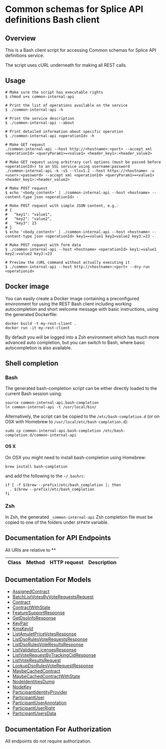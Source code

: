 # Common schemas for Splice API definitions Bash client

## Overview

This is a Bash client script for accessing Common schemas for Splice API definitions service.

The script uses cURL underneath for making all REST calls.

## Usage

```shell
# Make sure the script has executable rights
$ chmod u+x common-internal-api

# Print the list of operations available on the service
$ ./common-internal-api -h

# Print the service description
$ ./common-internal-api --about

# Print detailed information about specific operation
$ ./common-internal-api <operationId> -h

# Make GET request
./common-internal-api --host http://<hostname>:<port> --accept xml <operationId> <queryParam1>=<value1> <header_key1>:<header_value2>

# Make GET request using arbitrary curl options (must be passed before <operationId>) to an SSL service using username:password
./common-internal-api -k -sS --tlsv1.2 --host https://<hostname> -u <user>:<password> --accept xml <operationId> <queryParam1>=<value1> <header_key1>:<header_value2>

# Make POST request
$ echo '<body_content>' | ./common-internal-api --host <hostname> --content-type json <operationId> -

# Make POST request with simple JSON content, e.g.:
# {
#   "key1": "value1",
#   "key2": "value2",
#   "key3": 23
# }
$ echo '<body_content>' | ./common-internal-api --host <hostname> --content-type json <operationId> key1==value1 key2=value2 key3:=23 -

# Make POST request with form data
$ ./common-internal-api --host <hostname> <operationId> key1:=value1 key2:=value2 key3:=23

# Preview the cURL command without actually executing it
$ ./common-internal-api --host http://<hostname>:<port> --dry-run <operationid>

```

## Docker image

You can easily create a Docker image containing a preconfigured environment
for using the REST Bash client including working autocompletion and short
welcome message with basic instructions, using the generated Dockerfile:

```shell
docker build -t my-rest-client .
docker run -it my-rest-client
```

By default you will be logged into a Zsh environment which has much more
advanced auto completion, but you can switch to Bash, where basic autocompletion
is also available.

## Shell completion

### Bash

The generated bash-completion script can be either directly loaded to the current Bash session using:

```shell
source common-internal-api.bash-completion
ln common-internal-api -t /usr/local/bin/
```

Alternatively, the script can be copied to the `/etc/bash-completion.d` (or on OSX with Homebrew to `/usr/local/etc/bash-completion.d`):

```shell
sudo cp common-internal-api.bash-completion /etc/bash-completion.d/common-internal-api
```

#### OS X

On OSX you might need to install bash-completion using Homebrew:

```shell
brew install bash-completion
```

and add the following to the `~/.bashrc`:

```shell
if [ -f $(brew --prefix)/etc/bash_completion ]; then
  . $(brew --prefix)/etc/bash_completion
fi
```

### Zsh

In Zsh, the generated `_common-internal-api` Zsh completion file must be copied to one of the folders under `$FPATH` variable.

## Documentation for API Endpoints

All URIs are relative to **

Class | Method | HTTP request | Description
------------ | ------------- | ------------- | -------------


## Documentation For Models

 - [AssignedContract](docs/AssignedContract.md)
 - [BatchListVotesByVoteRequestsRequest](docs/BatchListVotesByVoteRequestsRequest.md)
 - [Contract](docs/Contract.md)
 - [ContractWithState](docs/ContractWithState.md)
 - [FeatureSupportResponse](docs/FeatureSupportResponse.md)
 - [GetDsoInfoResponse](docs/GetDsoInfoResponse.md)
 - [KeyPair](docs/KeyPair.md)
 - [KmsKeyId](docs/KmsKeyId.md)
 - [ListAmuletPriceVotesResponse](docs/ListAmuletPriceVotesResponse.md)
 - [ListDsoRulesVoteRequestsResponse](docs/ListDsoRulesVoteRequestsResponse.md)
 - [ListDsoRulesVoteResultsResponse](docs/ListDsoRulesVoteResultsResponse.md)
 - [ListValidatorLicensesResponse](docs/ListValidatorLicensesResponse.md)
 - [ListVoteRequestByTrackingCidResponse](docs/ListVoteRequestByTrackingCidResponse.md)
 - [ListVoteResultsRequest](docs/ListVoteResultsRequest.md)
 - [LookupDsoRulesVoteRequestResponse](docs/LookupDsoRulesVoteRequestResponse.md)
 - [MaybeCachedContract](docs/MaybeCachedContract.md)
 - [MaybeCachedContractWithState](docs/MaybeCachedContractWithState.md)
 - [NodeIdentitiesDump](docs/NodeIdentitiesDump.md)
 - [NodeKey](docs/NodeKey.md)
 - [ParticipantIdentityProvider](docs/ParticipantIdentityProvider.md)
 - [ParticipantUser](docs/ParticipantUser.md)
 - [ParticipantUserAnnotation](docs/ParticipantUserAnnotation.md)
 - [ParticipantUserRight](docs/ParticipantUserRight.md)
 - [ParticipantUsersData](docs/ParticipantUsersData.md)


## Documentation For Authorization

 All endpoints do not require authorization.

